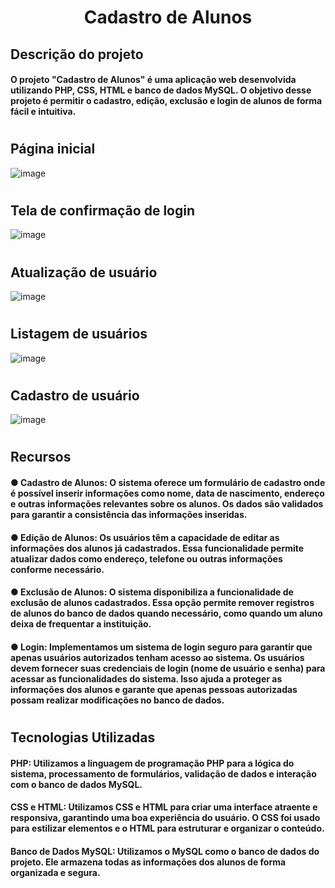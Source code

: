 <h1 align="center"> Cadastro de Alunos </h1>  

## Descrição do projeto
#### O projeto "Cadastro de Alunos" é uma aplicação web desenvolvida utilizando PHP, CSS, HTML e banco de dados MySQL. O objetivo desse projeto é permitir o cadastro, edição, exclusão e login de alunos de forma fácil e intuitiva.
#
## Página inicial
![image](https://github.com/diegosilvaas/CadastroAlunos/assets/122392637/34e64873-06a1-4dad-8d07-11040cd8b306)
#
## Tela de confirmação de login
![image](https://github.com/diegosilvaas/CadastroAlunos/assets/122392637/1f7f1c78-5cd0-4e8b-89d2-a0748df95280)
#
## Atualização de usuário
![image](https://github.com/diegosilvaas/CadastroAlunos/assets/122392637/8d1b4f36-9302-4434-8206-c1bc8e13b678)
#
## Listagem de usuários
![image](https://github.com/diegosilvaas/CadastroAlunos/assets/122392637/b0afb68a-2902-4c8b-8e52-c743e93dc59d)
#
## Cadastro de usuário
![image](https://github.com/diegosilvaas/CadastroAlunos/assets/122392637/33c84c78-ab7b-4ec0-b31f-fba0f0fb5fb8)
#
## Recursos
#### ● Cadastro de Alunos: O sistema oferece um formulário de cadastro onde é possível inserir informações como nome, data de nascimento, endereço e outras informações relevantes sobre os alunos. Os dados são validados para garantir a consistência das informações inseridas.

#### ● Edição de Alunos: Os usuários têm a capacidade de editar as informações dos alunos já cadastrados. Essa funcionalidade permite atualizar dados como endereço, telefone ou outras informações conforme necessário.

#### ● Exclusão de Alunos: O sistema disponibiliza a funcionalidade de exclusão de alunos cadastrados. Essa opção permite remover registros de alunos do banco de dados quando necessário, como quando um aluno deixa de frequentar a instituição.

#### ● Login: Implementamos um sistema de login seguro para garantir que apenas usuários autorizados tenham acesso ao sistema. Os usuários devem fornecer suas credenciais de login (nome de usuário e senha) para acessar as funcionalidades do sistema. Isso ajuda a proteger as informações dos alunos e garante que apenas pessoas autorizadas possam realizar modificações no banco de dados.
# 
## Tecnologias Utilizadas
#### PHP: Utilizamos a linguagem de programação PHP para a lógica do sistema, processamento de formulários, validação de dados e interação com o banco de dados MySQL.

#### CSS e HTML: Utilizamos CSS e HTML para criar uma interface atraente e responsiva, garantindo uma boa experiência do usuário. O CSS foi usado para estilizar elementos e o HTML para estruturar e organizar o conteúdo.

#### Banco de Dados MySQL: Utilizamos o MySQL como o banco de dados do projeto. Ele armazena todas as informações dos alunos de forma organizada e segura.
